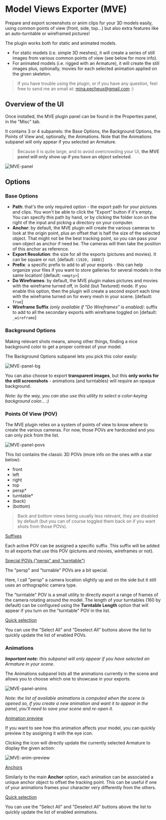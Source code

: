 # Model Views Exporter (MVE)

Prepare and export screenshots or anim clips for your 3D models easily, using common points of view (front, side, top...) but also extra features like an auto-turntable or wireframed pictures!

The plugin works both for static and animated models.

- For static models (i.e. simple 3D meshes), it will create a series of still images from various common points of view (see below for more info).
- For animated models (i.e. rigged with an Armature), it will create the still images plus, optionally, movies for each selected animation applied on the given skeleton.

> If you have trouble using the plugin, or if you have any question, feel free to send me an email at: mina.pecheux@gmail.com :)

## Overview of the UI

Once installed, the MVE plugin panel can be found in the Properties panel, in the "Misc" tab.

It contains 3 or 4 subpanels: the Base Options, the Background Options, the Points of View and, optionally, the Animations. Note that the Animations subpanel will only appear if you selected an Armature.

> Because it is quite large, and to avoid overcrowding your UI, **the MVE panel will only show up if you have an object selected**.

![MVE-panel](../img/ModelViewsExporter_panel.png)

## Options

### Base Options

- **Path**: that's the only required option - the export path for your pictures and clips. You won't be able to click the "Export" button if it's empty. You can specify this path by hand, or by clicking the folder icon on the right of the input and picking a directory on your computer.
- **Anchor**: by default, the MVE plugin will create the various cameras to look at the origin point, plus an offset that is half the size of the selected object. That might not be the best tracking point, so you can pass your own object as anchor if need be. The cameras will then take the position of this anchor as reference.
- **Export Resolution**: the size for all the exports (pictures and movies). It can be square or not. [default: `(1920, 1080)`]
- **Prefix**: a specific prefix to add to all your exports - this can help organize your files if you want to store galleries for several models in the same location! [default: `<empty>`]
- **Do Wireframes**: by default, the MVE plugin makes pictures and movies with the wireframe turned off, in Solid (but Textured) mode. If you enable this option, then the plugin will create a second export each time with the wireframe turned on for every mesh in your scene. [default: `True`]
- **Wireframe Suffix** *(only available if "Do Wireframes" is enabled)*: suffix to add to all the secondary exports with wireframe toggled on [default: `_wireframe`]

### Background Options

Making relevant shots means, among other things, finding a nice background color to get a proper contrast of your model.

The Background Options subpanel lets you pick this color easily:

![MVE-panel-bg](../img/ModelViewsExporter_panel_bg.png)

You can also choose to export **transparent images**, but this **only works for the still screenshots** - animations (and turntables) will require an opaque background.

*Note: by the way, you can also use this utility to select a color-keying background color... :)*

### Points Of View (POV)

The MVE plugin relies on a system of points of view to know where to create the various cameras. For now, those POVs are hardcoded and you can only pick from the list.

![MVE-panel-povs](../img/ModelViewsExporter_panel_povs.png)

This list contains the classic 3D POVs (more info on the ones with a star below):

- front
- left
- right
- top
- persp*
- turntable*
- (back)
- (bottom)

> Back and bottom views being usually less relevant, they are disabled by default (but you can of course toggled them back on if you want shots from those POVs).

<u>Suffixes</u>

Each active POV can be assigned a specific suffix. This suffix will be added to all exports that use this POV (pictures and movies, wireframes or not).

<u>Special POVs ("persp" and "turntable")</u>

The "persp" and "turnable" POVs are a bit special.

Here, I call "persp" a camera location slightly up and on the side but it still uses an orthographic camera type.

The "turntable" POV is a small utility to directly export a range of frames of the camera rotating around the model. The length of your turntables (160 by default) can be configured using the **Turntable Length** option that will appear if you turn on the "turntable" POV in the list.

<u>Quick selection</u>

You can use the "Select All" and "Deselect All" buttons above the list to quickly update the list of enabled POVs.

### Animations

*__Important note:__ this subpanel will only appear if you have selected an Armature in your scene.*

The Animations subpanel lists all the animations currently in the scene and allows you to choose which one to showcase in your exports.

![MVE-panel-anims](../img/ModelViewsExporter_panel_anims.png)

*Note: the list of available animations is computed when the scene is opened so, if you create a new animation and want it to appear in the panel, you'll need to save your scene and re-open it.*

<u>Animation preview</u>

If you want to see how this animation affects your model, you can quickly preview it by assigning it with the eye icon.

Clicking the icon will directly update the currently selected Armature to display the given action:

![MVE-anim-preview](../demos/ModelViewsExporter_anim-preview.gif)

<u>Anchors</u>

Similarly to the main **Anchor** option, each animation can be associated a unique anchor object to offset the tracking point. This can be useful if one of your animations frames your character very differently from the others.

<u>Quick selection</u>

You can use the "Select All" and "Deselect All" buttons above the list to quickly update the list of enabled animations.
